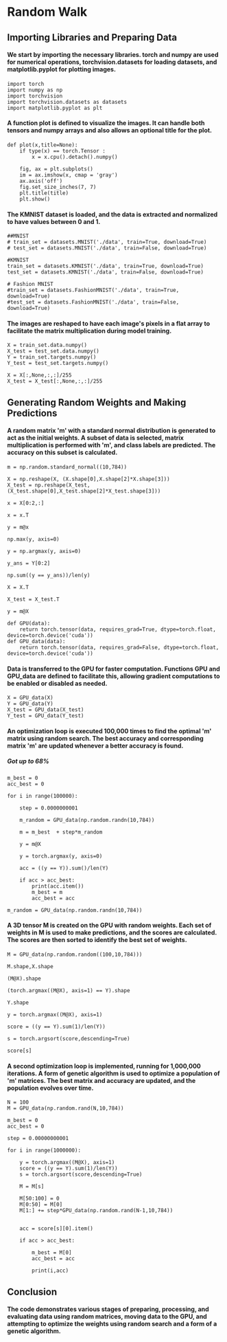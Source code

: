 # Random Walk 
## Importing Libraries and Preparing Data
#### We start by importing the necessary libraries. torch and numpy are used for numerical operations, torchvision.datasets for loading datasets, and matplotlib.pyplot for plotting images.
```
import torch
import numpy as np
import torchvision
import torchvision.datasets as datasets
import matplotlib.pyplot as plt
```
#### A function plot is defined to visualize the images. It can handle both tensors and numpy arrays and also allows an optional title for the plot.
```
def plot(x,title=None):
    if type(x) == torch.Tensor :
        x = x.cpu().detach().numpy()

    fig, ax = plt.subplots()
    im = ax.imshow(x, cmap = 'gray')
    ax.axis('off')
    fig.set_size_inches(7, 7)
    plt.title(title)  
    plt.show()
```
#### The KMNIST dataset is loaded, and the data is extracted and normalized to have values between 0 and 1.
```
##MNIST
# train_set = datasets.MNIST('./data', train=True, download=True)
# test_set = datasets.MNIST('./data', train=False, download=True)

#KMNIST
train_set = datasets.KMNIST('./data', train=True, download=True)
test_set = datasets.KMNIST('./data', train=False, download=True)

# Fashion MNIST
#train_set = datasets.FashionMNIST('./data', train=True, download=True)
#test_set = datasets.FashionMNIST('./data', train=False, download=True)
```
#### The images are reshaped to have each image's pixels in a flat array to facilitate the matrix multiplication during model training.
```
X = train_set.data.numpy()
X_test = test_set.data.numpy()
Y = train_set.targets.numpy()
Y_test = test_set.targets.numpy()

X = X[:,None,:,:]/255
X_test = X_test[:,None,:,:]/255
```
## Generating Random Weights and Making Predictions
#### A random matrix 'm' with a standard normal distribution is generated to act as the initial weights. A subset of data is selected, matrix multiplication is performed with 'm', and class labels are predicted. The accuracy on this subset is calculated.

```
m = np.random.standard_normal((10,784))

X = np.reshape(X, (X.shape[0],X.shape[2]*X.shape[3]))
X_test = np.reshape(X_test, (X_test.shape[0],X_test.shape[2]*X_test.shape[3]))

x = X[0:2,:]

x = x.T

y = m@x

np.max(y, axis=0)

y = np.argmax(y, axis=0)

y_ans = Y[0:2]

np.sum((y == y_ans))/len(y)
```
```
X = X.T
```
```
X_test = X_test.T
```
```
y = m@X
```
```
def GPU(data):
    return torch.tensor(data, requires_grad=True, dtype=torch.float, device=torch.device('cuda'))
def GPU_data(data):
    return torch.tensor(data, requires_grad=False, dtype=torch.float, device=torch.device('cuda'))
```
#### Data is transferred to the GPU for faster computation. Functions GPU and GPU_data are defined to facilitate this, allowing gradient computations to be enabled or disabled as needed.
```
X = GPU_data(X)
Y = GPU_data(Y)
X_test = GPU_data(X_test)
Y_test = GPU_data(Y_test)
```
#### An optimization loop is executed 100,000 times to find the optimal 'm' matrix using random search. The best accuracy and corresponding matrix 'm' are updated whenever a better accuracy is found.
##### Got up to 68%
```
m_best = 0
acc_best = 0

for i in range(100000):

    step = 0.0000000001  

    m_random = GPU_data(np.random.randn(10,784))   

    m = m_best  + step*m_random

    y = m@X

    y = torch.argmax(y, axis=0)

    acc = ((y == Y)).sum()/len(Y)

    if acc > acc_best:
        print(acc.item()) 
        m_best = m
        acc_best = acc
```
```
m_random = GPU_data(np.random.randn(10,784))
```
#### A 3D tensor M is created on the GPU with random weights. Each set of weights in M is used to make predictions, and the scores are calculated. The scores are then sorted to identify the best set of weights.
```
M = GPU_data(np.random.random((100,10,784)))

M.shape,X.shape

(M@X).shape

(torch.argmax((M@X), axis=1) == Y).shape

Y.shape

y = torch.argmax((M@X), axis=1)

score = ((y == Y).sum(1)/len(Y))

s = torch.argsort(score,descending=True)

score[s]
```
#### A second optimization loop is implemented, running for 1,000,000 iterations. A form of genetic algorithm is used to optimize a population of 'm' matrices. The best matrix and accuracy are updated, and the population evolves over time.
```
N = 100  
M = GPU_data(np.random.rand(N,10,784)) 

m_best = 0
acc_best = 0

step = 0.00000000001   

for i in range(1000000):

    y = torch.argmax((M@X), axis=1)
    score = ((y == Y).sum(1)/len(Y))
    s = torch.argsort(score,descending=True)

    M = M[s]

    M[50:100] = 0  
    M[0:50] = M[0] 
    M[1:] += step*GPU_data(np.random.rand(N-1,10,784))  


    acc = score[s][0].item()

    if acc > acc_best:

        m_best = M[0]
        acc_best = acc

        print(i,acc)
```
## Conclusion
#### The code demonstrates various stages of preparing, processing, and evaluating data using random matrices, moving data to the GPU, and attempting to optimize the weights using random search and a form of a genetic algorithm. 




















